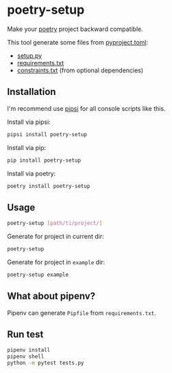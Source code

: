 # poetry-setup

Make your [poetry](https://poetry.eustace.io/) project backward compatible.

This tool generate some files from [pyproject.toml](https://poetry.eustace.io/docs/pyproject/):
* [setup.py](https://packaging.python.org/tutorials/packaging-projects/#creating-setup-py)
* [requirements.txt](https://pip.pypa.io/en/stable/user_guide/#requirements-files)
* [constraints.txt](https://pip.pypa.io/en/stable/user_guide/#constraints-files) (from optional dependencies)

## Installation

I'm recommend use [pipsi](https://github.com/mitsuhiko/pipsi) for all console scripts like this.

Install via pipsi:

```bash
pipsi install poetry-setup
```

Install via pip:

```bash
pip install poetry-setup
```

Install via poetry:

```bash
poetry install poetry-setup
```


## Usage

```bash
poetry-setup [path/ti/project/]
```

Generate for project in current dir:

```bash
poetry-setup
```

Generate for project in `example` dir:

```bash
poetry-setup example
```

## What about pipenv?

Pipenv can generate `Pipfile` from `requirements.txt`.

## Run test

```bash
pipenv install
pipenv shell
python -m pytest tests.py
```
